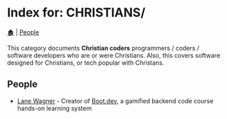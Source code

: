 # Index for: CHRISTIANS/

[🏚️](../README.md) | [People](index.md)

This category documents **Christian coders** programmers / coders / software developers who are or were Christians. Also, this covers software designed for Christians, or tech popular with Christans.

## People

- [Lane Wagner](https://www.wagslane.dev/) - Creator of [Boot.dev](https://boot.dev), a gamified backend code course hands-on learning system